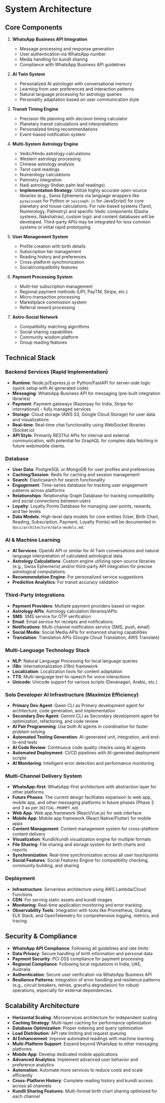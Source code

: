 # System Architecture

## Core Components

1. **WhatsApp Business API Integration**
   - Message processing and response generation
   - User authentication via WhatsApp number
   - Media handling for kundli sharing
   - Compliance with WhatsApp Business API guidelines

2. **AI Twin System**
   - Personalized AI astrologer with conversational memory
   - Learning from user preferences and interaction patterns
   - Natural language processing for astrology queries
   - Personality adaptation based on user communication style

3. **Transit Timing Engine**
   - Precision life planning with decision timing calculator
   - Planetary transit calculations and interpretations
   - Personalized timing recommendations
   - Event-based notification system

4. **Multi-System Astrology Engine**
   - Vedic/Hindu astrology calculations
   - Western astrology processing
   - Chinese astrology analysis
   - Tarot card readings
   - Numerology calculations
   - Palmistry integration
   - Nadi astrology (Indian palm leaf readings)
   - **Implementation Strategy**: Utilize highly accurate open-source libraries (e.g., Swiss Ephemeris via language wrappers like `pyswisseph` for Python or `swisseph-js` for JavaScript) for core planetary and house calculations. For rule-based systems (Tarot, Numerology, Palmistry) and specific Vedic components (Dasha systems, Nakshatras), custom logic and content databases will be developed. Third-party APIs may be integrated for less common systems or initial rapid prototyping.

5. **User Management System**
   - Profile creation with birth details
   - Subscription tier management
   - Reading history and preferences
   - Cross-platform synchronization
   - Social/compatibility features

6. **Payment Processing System**
   - Multi-tier subscription management
   - Regional payment methods (UPI, PayTM, Stripe, etc.)
   - Micro-transaction processing
   - Marketplace commission system
   - Referral reward processing

7. **Astro-Social Network**
   - Compatibility matching algorithms
   - Social sharing capabilities
   - Community wisdom platform
   - Group reading features

## Technical Stack

### Backend Services (Rapid Implementation)

- **Runtime**: Node.js/Express.js or Python/FastAPI for server-side logic (quick setup with AI-generated code)
- **Messaging**: WhatsApp Business API for messaging (pre-built integration libraries)
- **Payment**: Payment gateways (Razorpay for India, Stripe for international) - fully managed services
- **Storage**: Cloud storage (AWS S3, Google Cloud Storage) for user data and visualizations
- **Real-time**: Real-time chat functionality using WebSocket libraries (Socket.io)
- **API Style**: Primarily RESTful APIs for internal and external communication, with potential for GraphQL for complex data fetching in future web/mobile clients.

### Database

- **User Data**: PostgreSQL or MongoDB for user profiles and preferences
- **Caching/Session**: Redis for caching and session management
- **Search**: Elasticsearch for search functionality
- **Engagement**: Time-series database for tracking user engagement patterns across platforms
- **Relationships**: Relationship Graph Database for tracking compatibility and social connections between users
- **Loyalty**: Loyalty Points Database for managing user points, rewards, and tier levels
- **Data Models**: High-level data models for core entities (User, Birth Chart, Reading, Subscription, Payment, Loyalty Points) will be documented in `docs/architecture/data-models.md`.

### AI & Machine Learning

- **AI Services**: OpenAI API or similar for AI Twin conversations and natural language interpretation of calculated astrological data.
- **Astrology Calculations**: Custom engine utilizing open-source libraries (e.g., Swiss Ephemeris) and/or third-party API integration for precise astrological computations.
- **Recommendation Engine**: For personalized service suggestions
- **Predictive Analytics**: For transit accuracy validation

### Third-Party Integrations

- **Payment Providers**: Multiple payment providers based on region
- **Astrology APIs**: Astrology calculation libraries/APIs
- **SMS**: SMS service for OTP verification
- **Email**: Email service for receipts and notifications
- **Notifications**: Multi-channel notification service (SMS, push, email)
- **Social Media**: Social Media APIs for enhanced sharing capabilities
- **Translation**: Translation APIs (Google Cloud Translation, AWS Translate)

### Multi-Language Technology Stack

- **NLP**: Natural Language Processing for local language queries
- **i18n**: Internationalization (i18n) framework
- **Localization**: Localization tools for content adaptation
- **TTS**: Multi-language text-to-speech for voice interactions
- **Unicode**: Unicode support for various scripts (Devanagari, Arabic, etc.)

### Solo Developer AI Infrastructure (Maximize Efficiency)

- **Primary Dev Agent**: Qwen CLI as Primary development agent for architecture, code generation, and implementation
- **Secondary Dev Agent**: Gemini CLI as Secondary development agent for optimization, refactoring, and code review
- **AI Pair Programming**: Use both AI agents in coordination for faster problem solving
- **Automated Testing Generation**: AI-generated unit, integration, and end-to-end tests
- **AI Code Review**: Continuous code quality checks using AI agents
- **Automated Deployment**: CI/CD pipelines with AI-generated deployment scripts
- **AI Monitoring**: Intelligent error detection and performance monitoring

### Multi-Channel Delivery System

- **WhatsApp-first**: WhatsApp-first architecture with abstraction layer for other platforms.
- **Future Phases**: The current design facilitates expansion to web app, mobile app, and other messaging platforms in future phases (Phase 2 and 3 as per `INITIAL-PROMPT.md`).
- **Web App**: Web app framework (React/Vue.js) for web interface
- **Mobile App**: Mobile app framework (React Native/Flutter) for mobile apps
- **Content Management**: Content management system for cross-platform content delivery
- **Visualization**: Kundli/kundli visualization engine for multiple formats
- **File Sharing**: File sharing and storage system for birth charts and reports
- **Synchronization**: Real-time synchronization across all user touchpoints
- **Social Features**: Social Features Engine for compatibility checking, community building, and sharing

### Deployment

- **Infrastructure**: Serverless architecture using AWS Lambda/Cloud Functions
- **CDN**: For serving static assets and kundli images
- **Monitoring**: Real-time application monitoring and error tracking
- **Observability Tools**: Integration with tools like Prometheus, Grafana, ELK Stack, and OpenTelemetry for comprehensive logging, metrics, and tracing.

## Security & Compliance

- **WhatsApp API Compliance**: Following all guidelines and rate limits
- **Data Privacy**: Secure handling of birth information and personal data
- **Payment Security**: PCI DSS compliance for payment processing
- **Regional Compliance**: Following local regulations in India, UAE, Australia
- **Authentication**: Secure user verification via WhatsApp Business API
- **Resilience Patterns**: Integration of error handling and resilience patterns (e.g., circuit breakers, retries, graceful degradation) for robust operations, especially for external dependencies.

## Scalability Architecture

- **Horizontal Scaling**: Microservices architecture for independent scaling
- **Caching Strategy**: Multi-layer caching for performance optimization
- **Database Optimization**: Proper indexing and query optimization
- **Load Distribution**: API rate limiting and request queuing
- **AI Enhancement**: Improve automated readings with machine learning
- **Multi-Platform Support**: Expand beyond WhatsApp to other messaging platforms
- **Mobile App**: Develop dedicated mobile applications
- **Advanced Analytics**: Implement advanced user behavior and preference analytics
- **Automation**: Automate more services to reduce costs and scale efficiently
- **Cross-Platform History**: Complete reading history and kundli access across all channels
- **Kundli Sharing Features**: Multi-format birth chart sharing optimized for each channel
